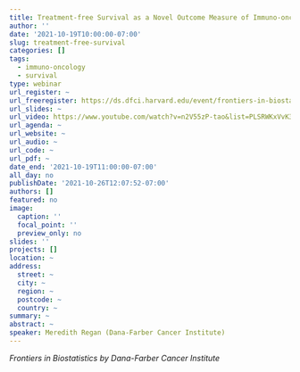 ```yaml
---
title: Treatment-free Survival as a Novel Outcome Measure of Immuno-oncology-based Therapy
author: ''
date: '2021-10-19T10:00:00-07:00'
slug: treatment-free-survival
categories: []
tags:
  - immuno-oncology
  - survival
type: webinar
url_register: ~
url_freeregister: https://ds.dfci.harvard.edu/event/frontiers-in-biostatistics-meredith-regan/
url_slides: ~
url_video: https://www.youtube.com/watch?v=n2V55zP-tao&list=PLSRWKxVvK3_PeqpsGqiufajQ5lNfkbEpr
url_agenda: ~
url_website: ~
url_audio: ~
url_code: ~
url_pdf: ~
date_end: '2021-10-19T11:00:00-07:00'
all_day: no
publishDate: '2021-10-26T12:07:52-07:00'
authors: []
featured: no
image:
  caption: ''
  focal_point: ''
  preview_only: no
slides: ''
projects: []
location: ~
address:
  street: ~
  city: ~
  region: ~
  postcode: ~
  country: ~
summary: ~
abstract: ~
speaker: Meredith Regan (Dana-Farber Cancer Institute)
---
```

*Frontiers in Biostatistics by Dana-Farber Cancer Institute*
<!--more-->
